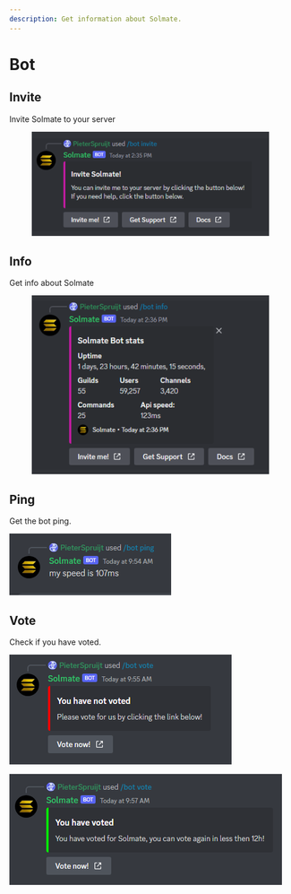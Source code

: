 ```yaml
---
description: Get information about Solmate.
---
```


# Bot

## Invite

Invite Solmate to your server

<figure><img src="../.gitbook/assets/image (6).png" alt=""><figcaption></figcaption></figure>

## Info

Get info about Solmate

<figure><img src="../.gitbook/assets/image (7).png" alt=""><figcaption></figcaption></figure>

## Ping

Get the bot ping.

![](<../.gitbook/assets/image (4) (1).png>)



## Vote

Check if you have voted.

![](<../.gitbook/assets/image (21) (1).png>)

![](<../.gitbook/assets/image (1) (2).png>)
